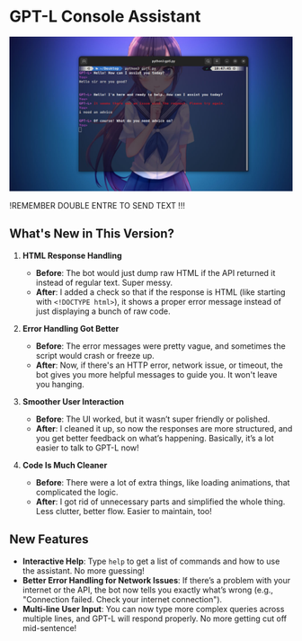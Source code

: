 GPT-L Console Assistant
=======================
![GPTL.py Screenshot](images/image.jpg)


!REMEMBER DOUBLE ENTRE TO SEND TEXT !!!

What's New in This Version?
---------------------------

1. **HTML Response Handling**
   - **Before**: The bot would just dump raw HTML if the API returned it instead of regular text. Super messy.
   - **After**: I added a check so that if the response is HTML (like starting with `<!DOCTYPE html>`), it shows a proper error message instead of just displaying a bunch of raw code.

2. **Error Handling Got Better**
   - **Before**: The error messages were pretty vague, and sometimes the script would crash or freeze up.
   - **After**: Now, if there's an HTTP error, network issue, or timeout, the bot gives you more helpful messages to guide you. It won't leave you hanging.

3. **Smoother User Interaction**
   - **Before**: The UI worked, but it wasn’t super friendly or polished.
   - **After**: I cleaned it up, so now the responses are more structured, and you get better feedback on what’s happening. Basically, it’s a lot easier to talk to GPT-L now!

4. **Code Is Much Cleaner**
   - **Before**: There were a lot of extra things, like loading animations, that complicated the logic.
   - **After**: I got rid of unnecessary parts and simplified the whole thing. Less clutter, better flow. Easier to maintain, too!

New Features
------------

- **Interactive Help**: Type `help` to get a list of commands and how to use the assistant. No more guessing!
- **Better Error Handling for Network Issues**: If there’s a problem with your internet or the API, the bot now tells you exactly what’s wrong (e.g., "Connection failed. Check your internet connection").
- **Multi-line User Input**: You can now type more complex queries across multiple lines, and GPT-L will respond properly. No more getting cut off mid-sentence!

